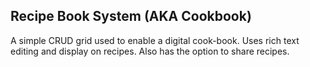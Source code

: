 ## Recipe Book System (AKA Cookbook) ##

A simple CRUD grid used to enable a digital cook-book.
Uses rich text editing and display on recipes.
Also has the option to share recipes.
